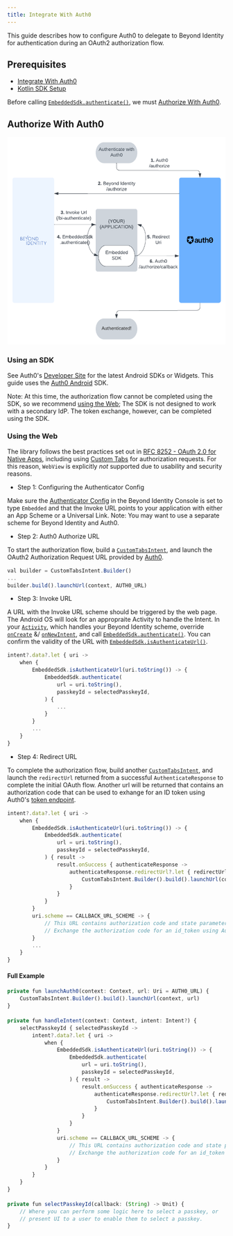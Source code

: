 ```yaml
---
title: Integrate With Auth0
---
```


This guide describes how to configure Auth0 to delegate to Beyond Identity for authentication during an OAuth2 authorization flow.

## Prerequisites

 - [Integrate With Auth0](../../guides/integrate-with-auth0.md)
 - [Kotlin SDK Setup](../../workflows/sdk-setup.mdx?sdks=kotlin)

Before calling [`EmbeddedSdk.authenticate()`](../../workflows/sdk-setup.mdx?sdks=kotlin#authentication), we must [Authorize With Auth0](#authorize-with-auth0).

## Authorize With Auth0

![../../images/okta-identity-provider-example](../../images/integrate-with-auth0-flow.png)

### Using an SDK

See Auth0's [Developer Site](https://auth0.com/docs/quickstart/native/android) for the latest Android SDKs or Widgets. This guide uses the [Auth0 Android](https://github.com/auth0/Auth0.Android) SDK.

Note: At this time, the authorization flow cannot be completed using the SDK, so we recommend [using the Web](#using-the-web); The SDK is not designed to work with a secondary IdP. The token exchange, however, can be completed using the SDK.

### Using the Web

The library follows the best practices set out in [RFC 8252 - OAuth 2.0 for Native Apps](https://tools.ietf.org/html/rfc8252), including using [Custom Tabs](https://developer.chrome.com/multidevice/android/customtabs) for authorization requests. For this reason, `WebView` is explicitly *not* supported due to usability and security reasons.

 - Step 1: Configuring the Authenticator Config

Make sure the [Authenticator Config](../../platform-overview/authenticator-config#embedded-sdk) in the Beyond Identity Console is set to type `Embedded` and that the Invoke URL points to your application with either an App Scheme or a Universal Link. Note: You may want to use a separate scheme for Beyond Identity and Auth0.

 - Step 2: Auth0 Authorize URL

To start the authorization flow, build a [`CustomTabsIntent`](https://developer.android.com/reference/androidx/browser/customtabs/CustomTabsIntent), and launch the OAuth2 Authorization Request URL provided by [Auth0](https://auth0.com/docs/api/authentication#authorization-code-flow-with-pkce).

```javascript
val builder = CustomTabsIntent.Builder()
...
builder.build().launchUrl(context, AUTH0_URL)
```

 - Step 3: Invoke URL

A URL with the Invoke URL scheme should be triggered by the web page. The Android OS will look for an appropraite Activity to handle the Intent. In your [`Activity`](https://developer.android.com/reference/android/app/Activity), which handles your Beyond Identity scheme, override [`onCreate`](https://developer.android.com/reference/android/app/Activity#onCreate(android.os.Bundle)) &/ [`onNewIntent`](https://developer.android.com/reference/android/app/Activity#onNewIntent(android.content.Intent)), and call [`EmbeddedSdk.authenticate()`](../../workflows/sdk-setup.mdx?sdks=kotlin#authentication). You can confirm the validity of the URL with [`EmbeddedSdk.isAuthenticateUrl()`](../../workflows/sdk-setup.mdx?sdks=kotlin#authenticate-url-validation).

```javascript
intent?.data?.let { uri ->
    when {
        EmbeddedSdk.isAuthenticateUrl(uri.toString()) -> {
            EmbeddedSdk.authenticate(
                url = uri.toString(),
                passkeyId = selectedPasskeyId,
            ) {
                ...
            }
        }
        ...
    }
}
```

 - Step 4: Redirect URL

To complete the authorization flow, build another [`CustomTabsIntent`](https://developer.android.com/reference/androidx/browser/customtabs/CustomTabsIntent), and launch the `redirectUrl` returned from a successful `AuthenticateResponse` to complete the initial OAuth flow. Another url will be returned that contains an authorization code that can be used to exhange for an ID token using Auth0's [token endpoint](https://auth0.com/docs/api/authentication#authorization-code-flow-with-pkce45).

```javascript
intent?.data?.let { uri ->
    when {
        EmbeddedSdk.isAuthenticateUrl(uri.toString()) -> {
            EmbeddedSdk.authenticate(
                url = uri.toString(),
                passkeyId = selectedPasskeyId,
            ) { result ->
                result.onSuccess { authenticateResponse ->
                    authenticateResponse.redirectUrl?.let { redirectUrl ->
                        CustomTabsIntent.Builder().build().launchUrl(context, Uri.parse(redirectUrl))
                    }
                }
            }
        }
        uri.scheme == CALLBACK_URL_SCHEME -> {
            // This URL contains authorization code and state parameters
            // Exchange the authorization code for an id_token using Auth0's token endpoint.
        }
        ...
    }
}
```

#### Full Example

```javascript
private fun launchAuth0(context: Context, url: Uri = AUTH0_URL) {
    CustomTabsIntent.Builder().build().launchUrl(context, url)
}

private fun handleIntent(context: Context, intent: Intent?) {
    selectPasskeyId { selectedPasskeyId ->
        intent?.data?.let { uri ->
            when {
                EmbeddedSdk.isAuthenticateUrl(uri.toString()) -> {
                    EmbeddedSdk.authenticate(
                        url = uri.toString(),
                        passkeyId = selectedPasskeyId,
                    ) { result ->
                        result.onSuccess { authenticateResponse ->
                            authenticateResponse.redirectUrl?.let { redirectUrl ->
                                CustomTabsIntent.Builder().build().launchUrl(context, Uri.parse(redirectUrl))
                            }
                        }
                    }
                }
                uri.scheme == CALLBACK_URL_SCHEME -> {
                    // This URL contains authorization code and state parameters
                    // Exchange the authorization code for an id_token using Auth0's token endpoint.
                }
            }
        }
    }
}

private fun selectPasskeyId(callback: (String) -> Unit) {
    // Where you can perform some logic here to select a passkey, or
    // present UI to a user to enable them to select a passkey.
}
```
